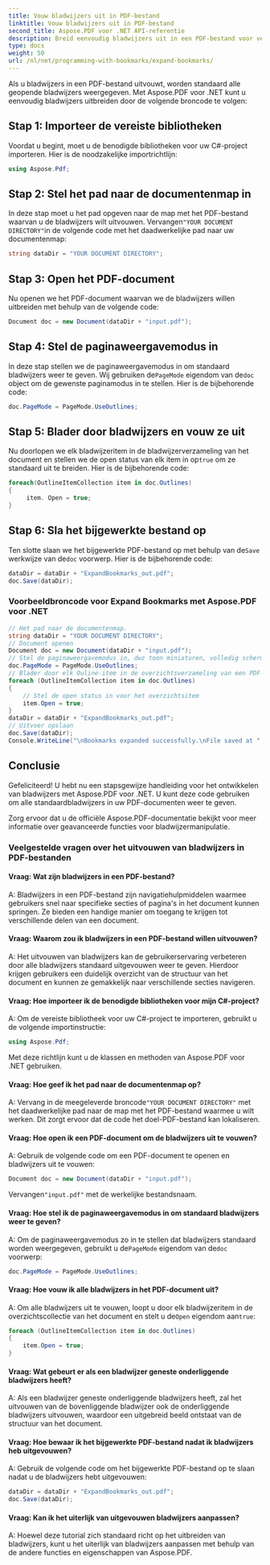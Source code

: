 ```yaml
---
title: Vouw bladwijzers uit in PDF-bestand
linktitle: Vouw bladwijzers uit in PDF-bestand
second_title: Aspose.PDF voor .NET API-referentie
description: Breid eenvoudig bladwijzers uit in een PDF-bestand voor verbeterde navigatie met Aspose.PDF voor .NET.
type: docs
weight: 50
url: /nl/net/programming-with-bookmarks/expand-bookmarks/
---
```

Als u bladwijzers in een PDF-bestand uitvouwt, worden standaard alle geopende bladwijzers weergegeven. Met Aspose.PDF voor .NET kunt u eenvoudig bladwijzers uitbreiden door de volgende broncode te volgen:

## Stap 1: Importeer de vereiste bibliotheken

Voordat u begint, moet u de benodigde bibliotheken voor uw C#-project importeren. Hier is de noodzakelijke importrichtlijn:

```csharp
using Aspose.Pdf;
```

## Stap 2: Stel het pad naar de documentenmap in

 In deze stap moet u het pad opgeven naar de map met het PDF-bestand waarvan u de bladwijzers wilt uitvouwen. Vervangen`"YOUR DOCUMENT DIRECTORY"`in de volgende code met het daadwerkelijke pad naar uw documentenmap:

```csharp
string dataDir = "YOUR DOCUMENT DIRECTORY";
```

## Stap 3: Open het PDF-document

Nu openen we het PDF-document waarvan we de bladwijzers willen uitbreiden met behulp van de volgende code:

```csharp
Document doc = new Document(dataDir + "input.pdf");
```

## Stap 4: Stel de paginaweergavemodus in

In deze stap stellen we de paginaweergavemodus in om standaard bladwijzers weer te geven. Wij gebruiken de`PageMode` eigendom van de`doc` object om de gewenste paginamodus in te stellen. Hier is de bijbehorende code:

```csharp
doc.PageMode = PageMode.UseOutlines;
```

## Stap 5: Blader door bladwijzers en vouw ze uit

 Nu doorlopen we elk bladwijzeritem in de bladwijzerverzameling van het document en stellen we de open status van elk item in op`true` om ze standaard uit te breiden. Hier is de bijbehorende code:

```csharp
foreach(OutlineItemCollection item in doc.Outlines)
{
     item. Open = true;
}
```

## Stap 6: Sla het bijgewerkte bestand op

 Ten slotte slaan we het bijgewerkte PDF-bestand op met behulp van de`Save` werkwijze van de`doc` voorwerp. Hier is de bijbehorende code:

```csharp
dataDir = dataDir + "ExpandBookmarks_out.pdf";
doc.Save(dataDir);
```

### Voorbeeldbroncode voor Expand Bookmarks met Aspose.PDF voor .NET 
```csharp
// Het pad naar de documentenmap.
string dataDir = "YOUR DOCUMENT DIRECTORY";
// Document openen
Document doc = new Document(dataDir + "input.pdf");
// Stel de paginaweergavemodus in, dwz toon miniaturen, volledig scherm, toon bijlagenpaneel
doc.PageMode = PageMode.UseOutlines;
// Blader door elk Ouline-item in de overzichtsverzameling van een PDF-bestand
foreach (OutlineItemCollection item in doc.Outlines)
{
	// Stel de open status in voor het overzichtsitem
	item.Open = true;
}
dataDir = dataDir + "ExpandBookmarks_out.pdf";
// Uitvoer opslaan
doc.Save(dataDir);
Console.WriteLine("\nBookmarks expanded successfully.\nFile saved at " + dataDir);
```

## Conclusie

Gefeliciteerd! U hebt nu een stapsgewijze handleiding voor het ontwikkelen van bladwijzers met Aspose.PDF voor .NET. U kunt deze code gebruiken om alle standaardbladwijzers in uw PDF-documenten weer te geven.

Zorg ervoor dat u de officiële Aspose.PDF-documentatie bekijkt voor meer informatie over geavanceerde functies voor bladwijzermanipulatie.

### Veelgestelde vragen over het uitvouwen van bladwijzers in PDF-bestanden

#### Vraag: Wat zijn bladwijzers in een PDF-bestand?

A: Bladwijzers in een PDF-bestand zijn navigatiehulpmiddelen waarmee gebruikers snel naar specifieke secties of pagina's in het document kunnen springen. Ze bieden een handige manier om toegang te krijgen tot verschillende delen van een document.

#### Vraag: Waarom zou ik bladwijzers in een PDF-bestand willen uitvouwen?

A: Het uitvouwen van bladwijzers kan de gebruikerservaring verbeteren door alle bladwijzers standaard uitgevouwen weer te geven. Hierdoor krijgen gebruikers een duidelijk overzicht van de structuur van het document en kunnen ze gemakkelijk naar verschillende secties navigeren.

#### Vraag: Hoe importeer ik de benodigde bibliotheken voor mijn C#-project?

A: Om de vereiste bibliotheek voor uw C#-project te importeren, gebruikt u de volgende importinstructie:

```csharp
using Aspose.Pdf;
```

Met deze richtlijn kunt u de klassen en methoden van Aspose.PDF voor .NET gebruiken.

#### Vraag: Hoe geef ik het pad naar de documentenmap op?

 A: Vervang in de meegeleverde broncode`"YOUR DOCUMENT DIRECTORY"` met het daadwerkelijke pad naar de map met het PDF-bestand waarmee u wilt werken. Dit zorgt ervoor dat de code het doel-PDF-bestand kan lokaliseren.

#### Vraag: Hoe open ik een PDF-document om de bladwijzers uit te vouwen?

A: Gebruik de volgende code om een PDF-document te openen en bladwijzers uit te vouwen:

```csharp
Document doc = new Document(dataDir + "input.pdf");
```

 Vervangen`"input.pdf"` met de werkelijke bestandsnaam.

#### Vraag: Hoe stel ik de paginaweergavemodus in om standaard bladwijzers weer te geven?

A: Om de paginaweergavemodus zo in te stellen dat bladwijzers standaard worden weergegeven, gebruikt u de`PageMode` eigendom van de`doc` voorwerp:

```csharp
doc.PageMode = PageMode.UseOutlines;
```

#### Vraag: Hoe vouw ik alle bladwijzers in het PDF-document uit?

 A: Om alle bladwijzers uit te vouwen, loopt u door elk bladwijzeritem in de overzichtscollectie van het document en stelt u de`Open` eigendom aan`true`:

```csharp
foreach (OutlineItemCollection item in doc.Outlines)
{
    item.Open = true;
}
```

#### Vraag: Wat gebeurt er als een bladwijzer geneste onderliggende bladwijzers heeft?

A: Als een bladwijzer geneste onderliggende bladwijzers heeft, zal het uitvouwen van de bovenliggende bladwijzer ook de onderliggende bladwijzers uitvouwen, waardoor een uitgebreid beeld ontstaat van de structuur van het document.

#### Vraag: Hoe bewaar ik het bijgewerkte PDF-bestand nadat ik bladwijzers heb uitgevouwen?

A: Gebruik de volgende code om het bijgewerkte PDF-bestand op te slaan nadat u de bladwijzers hebt uitgevouwen:

```csharp
dataDir = dataDir + "ExpandBookmarks_out.pdf";
doc.Save(dataDir);
```

#### Vraag: Kan ik het uiterlijk van uitgevouwen bladwijzers aanpassen?

A: Hoewel deze tutorial zich standaard richt op het uitbreiden van bladwijzers, kunt u het uiterlijk van bladwijzers aanpassen met behulp van de andere functies en eigenschappen van Aspose.PDF.